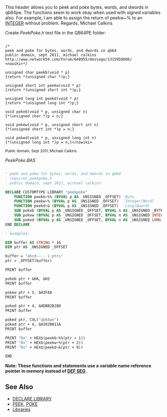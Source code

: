This header allows you to peek and poke bytes, words, and dwords in qb64pe. The functions seem to work okay when used with signed variables also. For example, I am able to assign the return of peekw~% to an [INTEGER](INTEGER) without problem. Regards, Michael Calkins

Create *PeekPoke.h* text file in the QB64PE folder:

```text

/*
peek and poke for bytes, words, and dwords in qb64
public domain, sept 2011, michael calkins
http://www.network54.com/Forum/648955/message/1315950606/
<nowiki>*/

unsigned char peekb(void * p)
{return *(unsigned char *)p;}

unsigned short int peekw(void * p)
{return *(unsigned short int *)p;}

unsigned long int peekd(void * p)
{return *(unsigned long int *)p;}

void pokeb(void * p, unsigned char n)
{*(unsigned char *)p = n;}

void pokew(void * p, unsigned short int n)
{*(unsigned short int *)p = n;}

void poked(void * p, unsigned long int n)
{*(unsigned long int *)p = n;}</nowiki>

```

<sub>Public domain, Sept 2011, Michael Calkins</sub>

*PeekPoke.BAS*

```vb

' peek and poke for bytes, words, and dwords in qb64
' requires peekpoke.h
' public domain, sept 2011, michael calkins

DECLARE CUSTOMTYPE LIBRARY "peekpoke"
    FUNCTION peekb~%% (BYVAL p AS _UNSIGNED _OFFSET) 'Byte
    FUNCTION peekw~% (BYVAL p AS _UNSIGNED _OFFSET)  'Integer(Word)
    FUNCTION peekd~& (BYVAL p AS _UNSIGNED _OFFSET)  'Long(Dword)
    SUB pokeb (BYVAL p AS _UNSIGNED _OFFSET, BYVAL n AS _UNSIGNED _BYTE) 
    SUB pokew (BYVAL p AS _UNSIGNED _OFFSET, BYVAL n AS _UNSIGNED INTEGER)
    SUB poked (BYVAL p AS _UNSIGNED _OFFSET, BYVAL n AS _UNSIGNED LONG)
END DECLARE

' examples:

DIM buffer AS STRING * 16
DIM ptr AS _UNSIGNED _OFFSET

buffer = "abcd---- i-ptrs"
ptr = _OFFSET(buffer)

PRINT buffer

pokeb ptr + &HA, &H3
PRINT buffer

pokew ptr + 5, &H3FA8
PRINT buffer

poked ptr + 4, &HDBB2B1B0
PRINT buffer

poked ptr, CVL("qb64pe")
poked ptr + 4, &H2020011A
PRINT buffer

PRINT "0x" + HEX$(peekb~%%(ptr + 1))
PRINT "0x" + HEX$(peekw~%(ptr + 2))
PRINT "0x" + HEX$(peekd~&(ptr + 9))

END 

```

**Note: These functions and statements use a variable name reference pointer in memory instead of [DEF SEG](DEF-SEG).**

## See Also

* [DECLARE LIBRARY](DECLARE-LIBRARY)
* [PEEK](PEEK), [POKE](POKE)
* [Libraries](Libraries)
